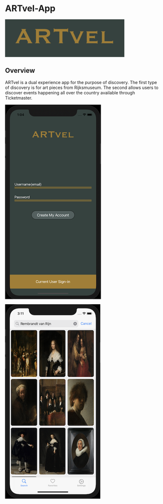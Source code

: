 # ARTvel-App

![Artvel-Logo](ARTvel-App/SupportingFiles/Assets.xcassets/ARTvelLogo.imageset/ARTvelLogo.png)

## Overview

ARTvel is a dual experience app for the purpose of discovery. The first type of discovery is for art pieces from Rijksmuseum. The second allows users to discover events happening all over the country available through Ticketmaster. 

![Login](ARTvel-App/SupportingFiles/Assets.xcassets/Login.imageset/Login.png)

![RijksExperience](ARTvel-App/SupportingFiles/Assets.xcassets/RijksExperience.imageset/RijksExperience.png)
